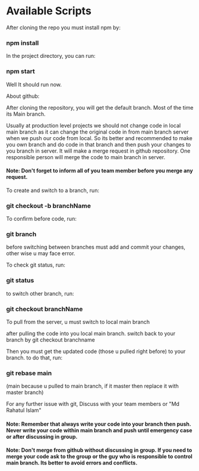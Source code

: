 # Available Scripts
After cloning the repo you must install npm by:

### npm install
In the project directory, you can run:

### npm start
Well It should run now.

About github:

After cloning the repository, you will get the default branch. Most of the time its Main branch.

Usually at production level projects we should not change code in local main branch as it can change the original code in from main branch server when we push our code from local. So its better and recommended to make you own branch and do code in that branch and then push your changes to you branch in server. It will make a merge request in github repository. One responsible person will merge the code to main branch in server.

#### Note: Don't forget to inform all of you team member before you merge any request.

To create and switch to a branch, run:

### git checkout -b branchName
To confirm before code, run:

### git branch
before switching between branches must add and commit your changes, other wise u may face error.

To check git status, run:
### git status

to switch other branch, run:
### git checkout branchName

To pull from the server, u must switch to local main branch

after pulling the code into you local main branch. switch back to your branch by git checkout branchname

Then you must get the updated code (those u pulled right before) to your branch. to do that, run:

### git rebase main
(main because u pulled to main branch, if it master then replace it with master branch)

For any further issue with git, Discuss with your team members or "Md Rahatul Islam"

#### Note: Remember that always write your code into your branch then push. Never write your code within main branch and push until emergency case or after discussing in group.

#### Note: Don't merge from github without discussing in group. If you need to merge your code ask to the group or the guy who is responsible to control main branch. Its better to avoid errors and conflicts.
